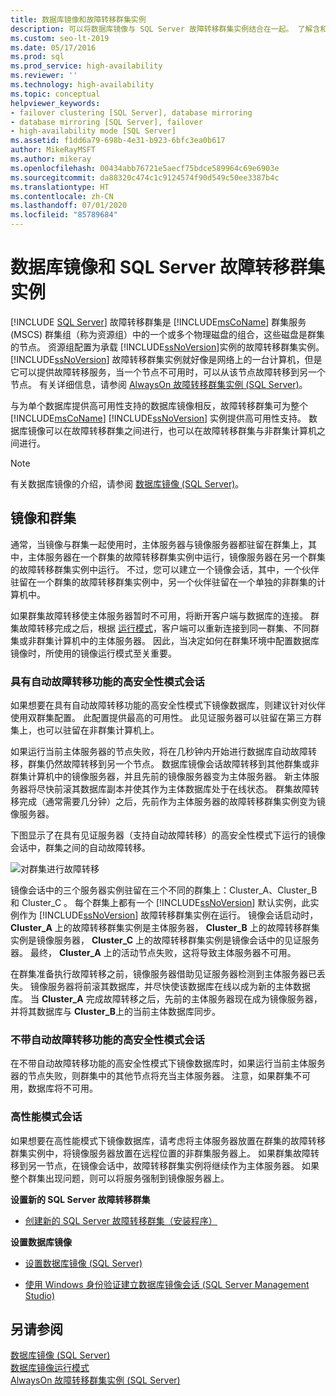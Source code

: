 ```yaml
---
title: 数据库镜像和故障转移群集实例
description: 可以将数据库镜像与 SQL Server 故障转移群集实例结合在一起。 了解含和不含故障转移的高性能模式和高安全模式。
ms.custom: seo-lt-2019
ms.date: 05/17/2016
ms.prod: sql
ms.prod_service: high-availability
ms.reviewer: ''
ms.technology: high-availability
ms.topic: conceptual
helpviewer_keywords:
- failover clustering [SQL Server], database mirroring
- database mirroring [SQL Server], failover
- high-availability mode [SQL Server]
ms.assetid: f1dd6a79-698b-4e31-b923-6bfc3ea0b617
author: MikeRayMSFT
ms.author: mikeray
ms.openlocfilehash: 00434abb76721e5aecf75bdce589964c69e6903e
ms.sourcegitcommit: da88320c474c1c9124574f90d549c50ee3387b4c
ms.translationtype: HT
ms.contentlocale: zh-CN
ms.lasthandoff: 07/01/2020
ms.locfileid: "85789684"
---
```

# <a name="database-mirroring-and-sql-server-failover-cluster-instances"></a>数据库镜像和 SQL Server 故障转移群集实例
 [!INCLUDE [SQL Server](../../includes/applies-to-version/sqlserver.md)]
  故障转移群集是 [!INCLUDE[msCoName](../../includes/msconame-md.md)] 群集服务 (MSCS) 群集组（称为资源组）中的一个或多个物理磁盘的组合，这些磁盘是群集的节点。 资源组配置为承载 [!INCLUDE[ssNoVersion](../../includes/ssnoversion-md.md)]实例的故障转移群集实例。 [!INCLUDE[ssNoVersion](../../includes/ssnoversion-md.md)] 故障转移群集实例就好像是网络上的一台计算机，但是它可以提供故障转移服务，当一个节点不可用时，可以从该节点故障转移到另一个节点。 有关详细信息，请参阅 [AlwaysOn 故障转移群集实例 (SQL Server)](../../sql-server/failover-clusters/windows/always-on-failover-cluster-instances-sql-server.md)。  
  
 与为单个数据库提供高可用性支持的数据库镜像相反，故障转移群集可为整个 [!INCLUDE[msCoName](../../includes/msconame-md.md)] [!INCLUDE[ssNoVersion](../../includes/ssnoversion-md.md)] 实例提供高可用性支持。 数据库镜像可以在故障转移群集之间进行，也可以在故障转移群集与非群集计算机之间进行。  
  
> [!NOTE]  
>  有关数据库镜像的介绍，请参阅 [数据库镜像 (SQL Server)](../../database-engine/database-mirroring/database-mirroring-sql-server.md)。  
  
## <a name="mirroring-and-clustering"></a>镜像和群集  
 通常，当镜像与群集一起使用时，主体服务器与镜像服务器都驻留在群集上，其中，主体服务器在一个群集的故障转移群集实例中运行，镜像服务器在另一个群集的故障转移群集实例中运行。 不过，您可以建立一个镜像会话，其中，一个伙伴驻留在一个群集的故障转移群集实例中，另一个伙伴驻留在一个单独的非群集的计算机中。  
  
 如果群集故障转移使主体服务器暂时不可用，将断开客户端与数据库的连接。 群集故障转移完成之后，根据 [运行模式](../../database-engine/database-mirroring/database-mirroring-operating-modes.md)，客户端可以重新连接到同一群集、不同群集或非群集计算机中的主体服务器。 因此，当决定如何在群集环境中配置数据库镜像时，所使用的镜像运行模式至关重要。  
  
### <a name="high-safety-mode-session-with-automatic-failover"></a>具有自动故障转移功能的高安全性模式会话  
 如果想要在具有自动故障转移功能的高安全性模式下镜像数据库，则建议针对伙伴使用双群集配置。 此配置提供最高的可用性。 此见证服务器可以驻留在第三方群集上，也可以驻留在非群集计算机上。  
  
 如果运行当前主体服务器的节点失败，将在几秒钟内开始进行数据库自动故障转移，群集仍然故障转移到另一个节点。 数据库镜像会话故障转移到其他群集或非群集计算机中的镜像服务器，并且先前的镜像服务器变为主体服务器。 新主体服务器将尽快前滚其数据库副本并使其作为主体数据库处于在线状态。 群集故障转移完成（通常需要几分钟）之后，先前作为主体服务器的故障转移群集实例变为镜像服务器。  
  
 下图显示了在具有见证服务器（支持自动故障转移）的高安全性模式下运行的镜像会话中，群集之间的自动故障转移。  
  
 ![对群集进行故障转移](../../database-engine/database-mirroring/media/dbm-and-failover-clustering.gif "对群集进行故障转移")  
  
 镜像会话中的三个服务器实例驻留在三个不同的群集上：Cluster_A、Cluster_B 和 Cluster_C  。 每个群集上都有一个 [!INCLUDE[ssNoVersion](../../includes/ssnoversion-md.md)] 默认实例，此实例作为 [!INCLUDE[ssNoVersion](../../includes/ssnoversion-md.md)] 故障转移群集实例在运行。 镜像会话启动时， **Cluster_A** 上的故障转移群集实例是主体服务器， **Cluster_B** 上的故障转移群集实例是镜像服务器， **Cluster_C** 上的故障转移群集实例是镜像会话中的见证服务器。 最终， **Cluster_A** 上的活动节点失败，这将导致主体服务器不可用。  
  
 在群集准备执行故障转移之前，镜像服务器借助见证服务器检测到主体服务器已丢失。 镜像服务器将前滚其数据库，并尽快使该数据库在线以成为新的主体数据库。 当 **Cluster_A** 完成故障转移之后，先前的主体服务器现在成为镜像服务器，并将其数据库与 **Cluster_B**上的当前主体数据库同步。  
  
### <a name="high-safety-mode-session-without-automatic-failover"></a>不带自动故障转移功能的高安全性模式会话  
 在不带自动故障转移功能的高安全性模式下镜像数据库时，如果运行当前主体服务器的节点失败，则群集中的其他节点将充当主体服务器。 注意，如果群集不可用，数据库将不可用。  
  
### <a name="high-performance-mode-session"></a>高性能模式会话  
 如果想要在高性能模式下镜像数据库，请考虑将主体服务器放置在群集的故障转移群集实例中，将镜像服务器放置在远程位置的非群集服务器上。 如果群集故障转移到另一节点，在镜像会话中，故障转移群集实例将继续作为主体服务器。 如果整个群集出现问题，则可以将服务强制到镜像服务器上。  
  
 **设置新的 SQL Server 故障转移群集**  
  
-   [创建新的 SQL Server 故障转移群集（安装程序）](../../sql-server/failover-clusters/install/create-a-new-sql-server-failover-cluster-setup.md)  
  
 **设置数据库镜像**  
  
-   [设置数据库镜像 (SQL Server)](../../database-engine/database-mirroring/setting-up-database-mirroring-sql-server.md)  
  
-   [使用 Windows 身份验证建立数据库镜像会话 (SQL Server Management Studio)](../../database-engine/database-mirroring/establish-database-mirroring-session-windows-authentication.md)  
  
## <a name="see-also"></a>另请参阅  
 [数据库镜像 (SQL Server)](../../database-engine/database-mirroring/database-mirroring-sql-server.md)   
 [数据库镜像运行模式](../../database-engine/database-mirroring/database-mirroring-operating-modes.md)   
 [AlwaysOn 故障转移群集实例 (SQL Server)](../../sql-server/failover-clusters/windows/always-on-failover-cluster-instances-sql-server.md)  
  
  
